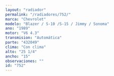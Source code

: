 ```yaml
---
layout: "radiador"
permalink: "/radiadores/752/"
marca: "Chevrolet"
modelo: "Blazer / S-10 /S-15 / Jimmy / Sonoma"
ano: "1989"
motor: "V6 4.3"
transmision: "Automática"
parte: "432049"
clima: "Con clima"
alto: "25 1/4"
ancho: "15"
observaciones: ""
id: "752"
---
```


